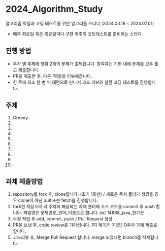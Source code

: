 # 2024_Algorithm_Study
알고리즘 학점과 코딩 테스트를 위한 알고리즘 스터디 (2024.03.18 ~ 2024.07.01)
- 매주 화요일 혹은 목요일마다 구현 위주의 코딩테스트를 준비하는 스터디

## 진행 방법
- 주차 별 주제에 맞춰 2개의 문제가 출제됩니다. 참여자는 기한 내에 문제를 모두 풀고 제출합니다.
- PR을 제출한 후, 다른 PR들을 리뷰해줍니다.
- 한 주에 최소 한 번 씩 대면으로 만나서 코드 리뷰와 실전 코딩 테스트를 진행합니다.

## 주제
1. Greedy
2. 
3. 
4. 
5. 
6. 
7. 
8. 
9.
10.


## 과제 제출방법

1. repository를 fork 후, clone합니다. (초기 1회만) / 새로운 주차 폴더가 생겼을 경우 clone이 아닌 pull 또는 fetch을 진행합니다.
2. fork한 저장소의 각 주차에 해당되는 과제 폴더에 소스 코드를 commit 후 push 합니다. 파일명은 문제번호_언어_이름으로 합니다. ex) 14888_java_한가은
3. 수정 작업 후 add, commit, push / Pull Request 생성
4. PR을 보낸 후, code review를 기다립니다. PR 제목은 [이름] O주차 과제 제출로 합니다.
5. 코드리뷰 후, Merge Pull Request 합니다. merge 되었다면 branch를 삭제합니다.


